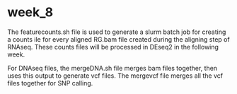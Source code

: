 # week_8

The featurecounts.sh file is used to generate a slurm batch job for creating a counts ile for every aligned RG.bam file created during the aligning step of RNAseq. These counts files will be processed in DEseq2 in the following week.

For DNAseq files, the mergeDNA.sh file merges bam files together, then uses this output to generate vcf files. The mergevcf file merges all the vcf files together for SNP calling.

